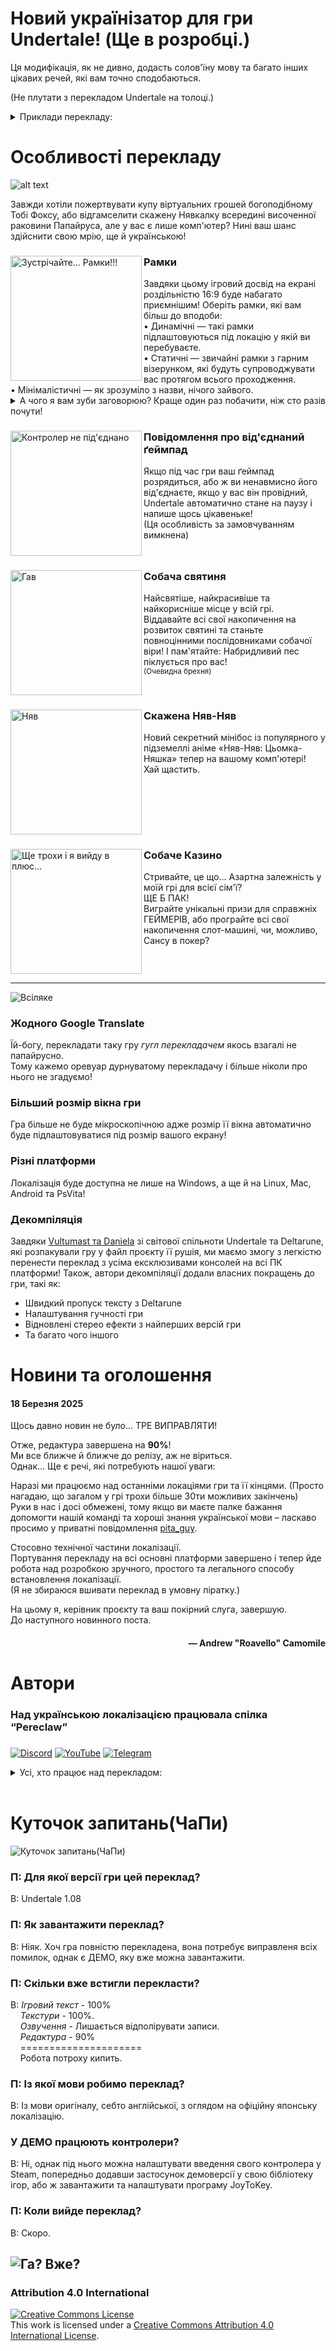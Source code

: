 # Новий українізатор для гри Undertale! (Ще в розробці.)
Ця модифікація, як не дивно, додасть солов'їну мову та багато інших цікавих речей, які вам точно сподобаються.

(Не плутати з перекладом Undertale на толоці.)

<details>
    <summary>Приклади перекладу:</summary>
    <img width="75%" alt="Логотип" title="Логотип" src="assets/images/examples/title.png">
    <img width="75%" alt="Заставка" title="Заставка" src="assets/images/examples/intro.png">
    <img width="75%" alt="Набір ім'я" title="Набір ім'я" src="assets/images/examples/naming.gif">
    <img width="75%" alt="Збереження" title="Збереження" src="assets/images/examples/save.png">
    <img width="75%" alt="Манекен. Стоїть." title="Манекен. Стоїть." src="assets/images/examples/dummy.png">
    <img width="75%" alt="ЛІНИВА СРАКА!!!" title="ЛІНИВА СРАКА!!!" src="assets/images/examples/lazyass.gif">
    <img width="75%" alt="Важлива річ" title="Важлива річ" src="assets/images/examples/importantthing.png">
    <img width="75%" alt="Затишно" title="Затишно" src="assets/images/examples/snowdin.gif">    
    <img width="75%" alt="Я теж приятелю." title="Я теж приятелю." src="assets/images/examples/bench.png">
    <img width="75%" alt="Сподіваюся, мені ніхто не завадить його забрати." title="Сподіваюся, мені ніхто не завадить його забрати." src="assets/images/examples/legend.png">
    <img width="75%" alt="Вітаємо у Жаркраї!" title="Вітаємо у Жаркраї!" src="assets/images/examples/welcome.gif">
    <img width="75%" alt="Звісно хочу." title="Звісно хочу." src="assets/images/examples/hotanimals.gif">
    
</details>

# Особливості перекладу
![alt text](assets/images/readme/ConsoleExs.png "Консольні ексклюзиви. (Тепер РАЗОМ з Xbox One!)")

Завжди хотіли пожертвувати купу віртуальних грошей богоподібному Тобі Фоксу, або відгамселити скажену Нявкалку всередині височенної раковини Папайруса, але у вас є лише комп'ютер? Нині ваш шанс здійснити свою мрію, ще й українською!
<br CLEAR="left">
<h3></h3>
<img alt="Зустрічайте... Рамки!!!" title="Зустрічайте... рамки!!!" src="assets/images/readme/BordersIconBorders.png" align="left" height=200px width=210px>
<h3>Рамки</h3>
Завдяки цьому ігровий досвід на екрані роздільністю 16:9 буде набагато приємнішим!
Оберіть рамки, які вам більш до вподоби:
<br>
• Динамічні — такі рамки підлаштовуються під локацію у якій ви перебуваєте.
<br>
• Статичні — звичайні рамки з гарним візерунком, які будуть супроводжувати вас протягом всього проходження.
<br>
• Мінімалістичні — як зрозуміло з назви, нічого зайвого.
<details>
    <summary>А чого я вам зуби заговорюю? Краще один раз побачити, ніж сто разів почути!</summary>
    <img alt="Демонстрація рамок" title="Демонстрація рамок" src="assets/images/readme/InGameBorders.gif">
</details>
<h3 CLEAR="left"></h3>
<img alt="Контролер не під'єднано" title="Будь ласка, під'єднайте контролер." src="assets/images/readme/BordersIconNoGamepad.png" align="left" height=200px width=210px>
<h3>Повідомлення про від'єднаний ґеймпад</h3>
Якщо під час гри ваш ґеймпад розрядиться, або ж ви ненавмисно його від'єднаєте, якщо у вас він провідний, Undertale автоматично стане на паузу і напише щось цікавеньке!
<br>
(Ця особливість за замовчуванням вимкнена)
<br CLEAR="left"> 
<h3></h3>
<img alt="Гав" title="Гав" src="assets/images/readme/BordersIconDogShrine.gif" align="left" height=200px width=210px>
<h3>Собача святиня</h3>
Найсвятіше, найкрасивіше та найкорисніше місце у всій грі.
<br>
Віддавайте всі свої накопичення на розвиток святині та станьте повноцінними послідовниками собачої віри!
І пам'ятайте: Набридливий пес піклується про вас!<br><sub>(Очевидна брехня)</sub>
<br CLEAR="left"> 
<h3></h3>
<img alt="Няв" title="Няв" src="assets/images/readme/BordersIconMEWMEW.gif" align="left" height=200px width=210px>
<h3>Скажена Няв-Няв</h3>
Новий секретний мінібос із популярного у підземеллі аніме «Няв-Няв: Цьомка-Няшка» тепер на вашому комп'ютері!
<br>
Хай щастить.
<br CLEAR="left"> 
<h3></h3>
<img alt="Ще трохи і я вийду в плюс..." title="Ще трохи і я вийду в плюс..." src="assets/images/readme/BordersIconDogsino.gif" align="left" height=200px width=210px>
<h3>Собаче Казино</h3>
Стривайте, це що... Азартна залежність у моїй грі для всієї сім'ї?
<br>
ЩЕ Б ПАК!
<br>
Виграйте унікальні призи для справжніх ГЕЙМЕРІВ, або програйте всі свої накопичення слот-машині, чи, можливо, Сансу в покер?

<br CLEAR="left"> 


---


<img alt="Всіляке" title="Всіляке" src="assets/images/readme/OtherFeatures.gif">

### Жодного Google Translate

Їй-богу, перекладати таку гру *гугл перекладачем* якось взагалі не папайрусно.
<br>
Тому кажемо оревуар дурнуватому перекладачу і більше ніколи про нього не згадуємо!

### Більший розмір вікна гри

Гра більше не буде мікроскопічною адже розмір її вікна автоматично буде підлаштовуватися під розмір вашого екрану!

### Різні платформи

Локалізація буде доступна не лише на Windows, а ще й на Linux, Mac, Android та PsVita!

### Декомпіляція

Завдяки [Vultumast та Daniela](https://github.com/danielah05/UndertaleDecomp) зі світової спільноти Undertale та Deltarune, які розпакували гру у файл проєкту її рушія, ми маємо змогу з легкістю перенести переклад з усіма ексклюзивами консолей на всі ПК платформи! Також, автори декомпіляції додали власних покращень до гри, такі як:
- Швидкий пропуск тексту з Deltarune
- Налаштування гучності гри
- Відновлені стерео ефекти з найперших версій гри
- Та багато чого іншого

# Новини та оголошення
#### 18 Березня 2025
Щось давно новин не було... ТРЕ ВИПРАВЛЯТИ!

Отже, редактура завершена на **90%**!<br>
Ми все ближче й ближче до релізу, аж не віриться.<br>
Однак... Ще є речі, які потребують нашої уваги:

Наразі ми працюємо над останніми локаціями гри та її кінцями. (Просто нагадаю, що загалом у грі трохи більше 30ти можливих закінчень)<br>
Руки в нас і досі обмежені, тому якщо ви маєте палке бажання допомогти нашій команді та хороші знання української мови – ласкаво просимо у приватні повідомлення <a href="https://discord.com/users/529280743705149452">pita_guy</a>.

Стосовно технічної частини локалізації.<br>
Портування перекладу на всі основні платформи завершено і тепер йде робота над розробкою зручного, простого та легального способу встановлення локалізації.<br>(Я не збираюся вшивати переклад в умовну піратку.)

На цьому я, керівник проєкту та ваш покірний слуга, завершую.
<br>
До наступного новинного поста.
<h4><p align="right">— Andrew "Roavello" Camomile<h4>

# Автори
### Над українською локалізацією працювала спілка “Pereclaw”

<h3></h3>
<p>
<a href="https://discord.gg/uBMDfeMDJ3"><img alt="Discord" src="https://img.shields.io/discord/975491034823917658?label=Discord&logo=discord&style=social"></a>
<a href="https://www.youtube.com/@pereclaw"><img alt="YouTube" src="https://img.shields.io/youtube/channel/subscribers/UCNG4f8zRUFxw1JvtQV8oh_w?label=Pereclaw&style=social"></a>
<a href="https://t.me/pereclawteam"><img alt="Telegram" src="https://img.shields.io/static/v1?link=https://t.me/pereclawteam&label=Pereclaw&style=social&logo=telegram&message=локалізація ігор"></a>
<details>
<summary>Усі, хто працює над перекладом:</summary>
<h3>Організатор</h3>
<ol>
    <li type="disc"><a href="https://github.com/Roavello">Andrew "Roavello" Camomile</a><br>
</ol>
<h3>Перекладачі</h3>
<ol>
    <li type="disc"><a href="https://github.com/Roavello">Andrew "Roavello" Camomile</a><br>
    <li type="disc"><a href="https://github.com/DanielleTlumach">DanielleTlumach</a><br>
    <li type="disc"><a href="https://github.com/yanchukcha">yanchukcha</a><br>
    <li type="disc"><a href="https://discord.com/users/1004070402840084590">x1ki_</a><br>
    <li type="disc"><a href="https://discord.com/users/246731296435470337">Sandwick</a><br>
    <li type="disc"><a href="https://discord.com/users/509078768288137236">Chiromy</a><br>
    <li type="disc"><a href="https://discord.com/users/493110908424421377">BoneKiller</a><br>
    <li type="disc"><a href="https://discord.com/users/529280743705149452">pita_guy</a><br>
</ol>
<h3>Редактори</h3>
<ol>
    <li type="disc"><a href="https://discord.com/users/1003288266587521094">Chlorine</a><br>
    <li type="disc"><a href="https://github.com/DanielleTlumach">DanielleTlumach</a><br>
    <li type="disc"><a href="https://github.com/yanchukcha">yanchukcha</a><br>
    <li type="disc"><a href="https://discord.com/users/529280743705149452">pita_guy</a><br>
    <li type="disc"><a href="https://discord.com/users/341277267567181835">silly_garlic</a><br>
    <li type="disc"><a href="https://discord.com/users/565975326451171363">shultz42</a><br>
</ol>
<h3>Озвучення</h3>
<ol>
    <li type="disc">Квітик - <a href="https://discord.com/users/565975326451171363">pita_guy</a><br>
    <li type="disc">Меттатон - (Спойлери)<br>
</ol>
<h3>Особлива подяка</h3>
<ol>
    <li type="disc"><a href="https://github.com/marklangerhacker">Mark L.</a><br>
    <li type="disc"><a href="https://github.com/ytrav">Maeve</a><br>
    <li type="disc"><a href="https://discord.com/users/569481225148956672">foalex</a><br>
    <li type="disc"><a href="https://x.com/skolomyikosh">Мигаль Кушницькый</a><br>
</ol>
</details>
<br>

# Куточок запитань(ЧаПи)
<img alt="Куточок запитань(ЧаПи)" title="Куточок запитань(ЧаПи)((Треба перемалювати, хе-хе))" src="assets/images/faq/CHaPy.gif">

### П: Для якої версії гри цей переклад?

В: Undertale 1.08
    
### П: Як завантажити переклад?

В: Ніяк. Хоч гра повністю перекладена, вона потребує виправленя всіх помилок, однак є ДЕМО, яку вже можна завантажити.

### П: Скільки вже встигли перекласти?

В: _Ігровий текст_ - 100%
<br>
    _Текстури_ - 100%.
<br>
    _Озвучення_ - Лишається відполірувати записи.
<br>
    _Редактура_ - 90%
<br>
    =====================
<br>
    Робота потроху кипить.
<br>

### П: Із якої мови робимо переклад?

В: Із мови оригіналу, себто англійської, з оглядом на офіційну японську локалізацію.

### У ДЕМО працюють контролери?

В: Ні, однак під нього можна налаштувати введення свого контролера у Steam, попередньо додавши застосунок демоверсії у свою бібліотеку ігор, або ж завантажити та налаштувати програму JoyToKey.

### П: Коли вийде переклад?

В: Скоро.

<h2><img alt="Га? Вже?" title="Га? Вже?" src="assets/images/faq/ChaPyEND.png"></h2>

### Attribution 4.0 International

<a rel="license" href="http://creativecommons.org/licenses/by/4.0/">
<img alt="Creative Commons License" style="border-width:0" src="https://i.creativecommons.org/l/by/4.0/88x31.png" />
</a>
<br />
This work is licensed under a <a rel="license" href="http://creativecommons.org/licenses/by/4.0/">Creative Commons Attribution 4.0 International License</a>.